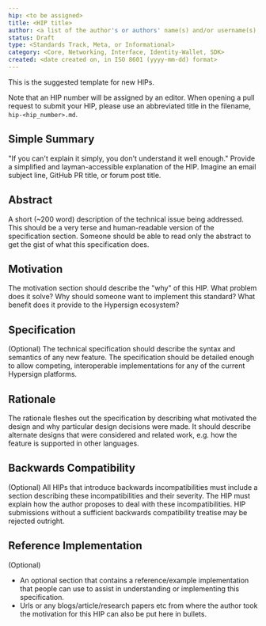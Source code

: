 ```yaml
---
hip: <to be assigned>
title: <HIP title>
author: <a list of the author's or authors' name(s) and/or username(s), or name(s) and email(s), e.g. (use with the parentheses or triangular brackets): FirstName LastName (@GitHubUsername), FirstName LastName <foo@bar.com>, FirstName (@GitHubUsername) and GitHubUsername (@GitHubUsername)>
status: Draft
type: <Standards Track, Meta, or Informational>
category: <Core, Networking, Interface, Identity-Wallet, SDK>
created: <date created on, in ISO 8601 (yyyy-mm-dd) format>
---
```


This is the suggested template for new HIPs.

Note that an HIP number will be assigned by an editor. When opening a pull request to submit your HIP, please use an abbreviated title in the filename, `hip-<hip_number>.md`.

## Simple Summary
"If you can't explain it simply, you don't understand it well enough." Provide a simplified and layman-accessible explanation of the HIP. Imagine an email subject line, GitHub PR title, or forum post title.

## Abstract
A short (~200 word) description of the technical issue being addressed. This should be a very terse and human-readable version of the specification section. Someone should be able to read only the abstract to get the gist of what this specification does.

## Motivation
The motivation section should describe the "why" of this HIP. What problem does it solve? Why should someone want to implement this standard? What benefit does it provide to the Hypersign ecosystem?

## Specification
(Optional) The technical specification should describe the syntax and semantics of any new feature. The specification should be detailed enough to allow competing, interoperable implementations for any of the current Hypersign platforms.

## Rationale
The rationale fleshes out the specification by describing what motivated the design and why particular design decisions were made. It should describe alternate designs that were considered and related work, e.g. how the feature is supported in other languages.

## Backwards Compatibility
(Optional) All HIPs that introduce backwards incompatibilities must include a section describing these incompatibilities and their severity. The HIP must explain how the author proposes to deal with these incompatibilities. HIP submissions without a sufficient backwards compatibility treatise may be rejected outright.

## Reference Implementation
(Optional) 
- An optional section that contains a reference/example implementation that people can use to assist in understanding or implementing this specification.
- Urls or any blogs/article/research papers etc from where the author took the motivation for this HIP can also be put here in bullets.
